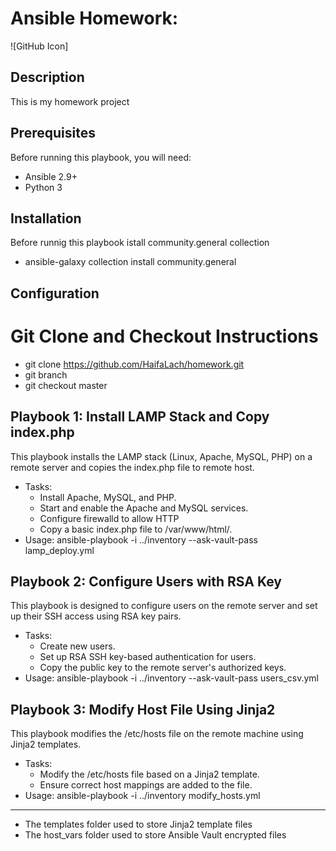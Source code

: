 # Ansible Homework: 
![GitHub Icon]
## Description
This is my homework project 

## Prerequisites
Before running this playbook, you will need:
- Ansible 2.9+
- Python 3
## Installation 
Before runnig this playbook istall community.general collection
- ansible-galaxy collection install community.general

## Configuration
# Git Clone and Checkout Instructions
   - git clone https://github.com/HaifaLach/homework.git
   - git branch
   - git checkout master
     
## Playbook 1: Install LAMP Stack and Copy index.php
This playbook installs the LAMP stack (Linux, Apache, MySQL, PHP) on a remote server and copies the index.php file to remote host.
- Tasks:
  - Install Apache, MySQL, and PHP.
  - Start and enable the Apache and MySQL services.
  - Configure firewalld to allow HTTP
  - Copy a basic index.php file to /var/www/html/.
- Usage:
ansible-playbook  -i ../inventory --ask-vault-pass lamp_deploy.yml
## Playbook 2: Configure Users with RSA Key
This playbook is designed to configure users on the remote server and set up their SSH access using RSA key pairs.
- Tasks:
   - Create new users.
   - Set up RSA SSH key-based authentication for users.
   - Copy the public key to the remote server's authorized keys.
- Usage:
ansible-playbook  -i ../inventory --ask-vault-pass users_csv.yml
## Playbook 3: Modify Host File Using Jinja2
This playbook modifies the /etc/hosts file on the remote machine using Jinja2 templates.
- Tasks:
  - Modify the /etc/hosts file based on a Jinja2 template.
  - Ensure correct host mappings are added to the file.
- Usage:
ansible-playbook  -i ../inventory modify_hosts.yml
------------------------------------------------------------------------
- The templates folder used to store Jinja2 template files
- The host_vars folder used to store Ansible Vault encrypted files
